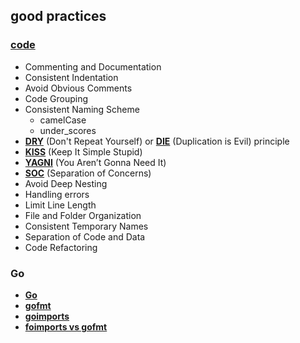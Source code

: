 ## good practices

### [code](https://code.tutsplus.com/tutorials/top-15-best-practices-for-writing-super-readable-code--net-8118)

- Commenting and Documentation
- Consistent Indentation
- Avoid Obvious Comments
- Code Grouping
- Consistent Naming Scheme
    - camelCase
    - under_scores
- [**DRY**](https://thefullstack.xyz/dry-yagni-kiss-tdd-soc-bdfu) (Don't Repeat Yourself) or [**DIE**](https://thefullstack.xyz/dry-yagni-kiss-tdd-soc-bdfu) (Duplication is Evil) principle
- [**KISS**](https://thefullstack.xyz/dry-yagni-kiss-tdd-soc-bdfu) (Keep It Simple Stupid)
- [**YAGNI**](https://thefullstack.xyz/dry-yagni-kiss-tdd-soc-bdfu) (You Aren’t Gonna Need It)
- [**SOC**](https://thefullstack.xyz/dry-yagni-kiss-tdd-soc-bdfu) (Separation of Concerns)
- Avoid Deep Nesting
- Handling errors
- Limit Line Length
- File and Folder Organization
- Consistent Temporary Names
- Separation of Code and Data
- Code Refactoring

### Go

- [**Go**](https://golang.org/doc/effective_go.html)
- [**gofmt**](https://golang.org/cmd/gofmt/)
- [**goimports**](https://godoc.org/golang.org/x/tools/cmd/goimports)
- [**foimports vs gofmt**](https://goinbigdata.com/goimports-vs-gofmt/)
